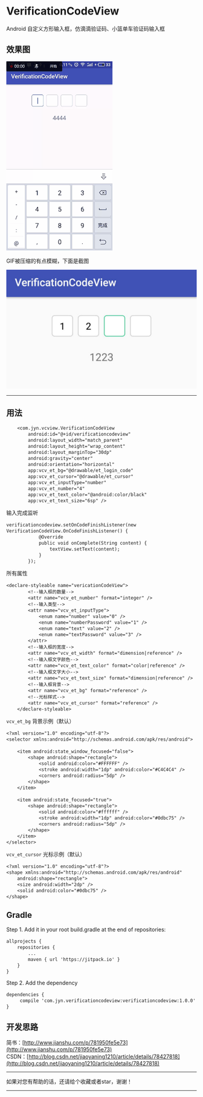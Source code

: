 # VerificationCodeView
Android 自定义方形输入框，仿滴滴验证码、小篮单车验证码输入框

## 效果图

![Screenshot](screenshot/screenshot.gif)

GIF被压缩的有点模糊，下面是截图

![Screenshot](screenshot/screenshot_1.jpg)

---
## 用法

```
    <com.jyn.vcview.VerificationCodeView
        android:id="@+id/verificationcodeview"
        android:layout_width="match_parent"
        android:layout_height="wrap_content"
        android:layout_marginTop="30dp"
        android:gravity="center"
        android:orientation="horizontal"
        app:vcv_et_bg="@drawable/et_login_code"
        app:vcv_et_cursor="@drawable/et_cursor"
        app:vcv_et_inputType="number"
        app:vcv_et_number="4"
        app:vcv_et_text_color="@android:color/black"
        app:vcv_et_text_size="6sp" />
```
输入完成监听
```
verificationcodeview.setOnCodeFinishListener(new VerificationCodeView.OnCodeFinishListener() {
            @Override
            public void onComplete(String content) {
                textView.setText(content);
            }
        });
```
所有属性
```
<declare-styleable name="vericationCodeView">
        <!--输入框的数量-->
        <attr name="vcv_et_number" format="integer" />
        <!--输入类型-->
        <attr name="vcv_et_inputType">
            <enum name="number" value="0" />
            <enum name="numberPassword" value="1" />
            <enum name="text" value="2" />
            <enum name="textPassword" value="3" />
        </attr>
        <!--输入框的宽度-->
        <attr name="vcv_et_width" format="dimension|reference" />
        <!--输入框文字颜色-->
        <attr name="vcv_et_text_color" format="color|reference" />
        <!--输入框文字大小-->
        <attr name="vcv_et_text_size" format="dimension|reference" />
        <!--输入框背景-->
        <attr name="vcv_et_bg" format="reference" />
        <!--光标样式-->
        <attr name="vcv_et_cursor" format="reference" />
    </declare-styleable>
```
`vcv_et_bg` 背景示例（默认）
```
<?xml version="1.0" encoding="utf-8"?>
<selector xmlns:android="http://schemas.android.com/apk/res/android">

    <item android:state_window_focused="false">
        <shape android:shape="rectangle">
            <solid android:color="#FFFFFF" />
            <stroke android:width="1dp" android:color="#C4C4C4" />
            <corners android:radius="5dp" />
        </shape>
    </item>

    <item android:state_focused="true">
        <shape android:shape="rectangle">
            <solid android:color="#ffffff" />
            <stroke android:width="1dp" android:color="#0dbc75" />
            <corners android:radius="5dp" />
        </shape>
    </item>
</selector>
```
`vcv_et_cursor` 光标示例（默认）
```
<?xml version="1.0" encoding="utf-8"?>
<shape xmlns:android="http://schemas.android.com/apk/res/android"
    android:shape="rectangle">
    <size android:width="2dp" />
    <solid android:color="#0dbc75" />
</shape>
```


## Gradle
Step 1. Add it in your root build.gradle at the end of repositories:

```
allprojects {
	repositories {
		...
		maven { url 'https://jitpack.io' }
	}
}
```

Step 2. Add the dependency

```
dependencies {
     compile 'com.jyn.verificationcodeview:verificationcodeview:1.0.0'
}
```

## 开发思路
简书：[http://www.jianshu.com/p/781950fe5e73](http://www.jianshu.com/p/781950fe5e73)  
CSDN：[http://blog.csdn.net/jiaoyaning1210/article/details/78427818](http://blog.csdn.net/jiaoyaning1210/article/details/78427818)

---

如果对您有帮助的话，还请给个收藏或者star，谢谢！

---
